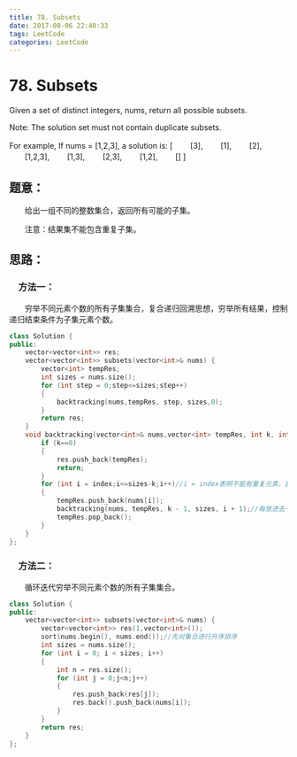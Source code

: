 ```yaml
---
title: 78. Subsets
date: 2017-08-06 22:40:33
tags: LeetCode
categories: LeetCode
---
```


# 78. Subsets

Given a set of distinct integers, nums, return all possible subsets.

Note: The solution set must not contain duplicate subsets.

For example,
If nums = [1,2,3], a solution is:
[
　　[3],
　　[1],
　　[2],
　　[1,2,3],
　　[1,3],
　　[2,3],
　　[1,2],
　　[]
]

<!--more-->

## 题意：

　　给出一组不同的整数集合，返回所有可能的子集。

　　注意：结果集不能包含重复子集。

## 思路：

### 　方法一：

　　穷举不同元素个数的所有子集集合，复合递归回溯思想，穷举所有结果，控制递归结束条件为子集元素个数。

```c++
class Solution {
public:
	vector<vector<int>> res;
	vector<vector<int>> subsets(vector<int>& nums) {
		vector<int> tempRes;
		int sizes = nums.size();
		for (int step = 0;step<=sizes;step++)
		{
			backtracking(nums,tempRes, step, sizes,0);
		}
		return res;
	}
	void backtracking(vector<int>& nums,vector<int> tempRes, int k, int sizes,int index) {
		if (k==0)
		{
			res.push_back(tempRes);
			return;
		}
		for (int i = index;i<=sizes-k;i++)//i = index表明不能有重复元素，直接取集合的下一个元素
		{
			tempRes.push_back(nums[i]);
			backtracking(nums, tempRes, k - 1, sizes, i + 1);//每放进去一个元素，子集元素个数减一，即k-1
			tempRes.pop_back();
		}
	}
};
```

### 　方法二：

　　循环迭代穷举不同元素个数的所有子集集合。

```c++
class Solution {
public:
	vector<vector<int>> subsets(vector<int>& nums) {
		vector<vector<int>> res(1,vector<int>());
		sort(nums.begin(), nums.end());//先对集合进行升序排序
		int sizes = nums.size();
		for (int i = 0; i < sizes; i++)
		{
			int n = res.size();
			for (int j = 0;j<n;j++)
			{
				res.push_back(res[j]);
				res.back().push_back(nums[i]);
			}
		}
		return res;
	}
};
```





